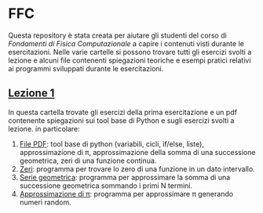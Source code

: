 # FFC

Questa repository è stata creata per aiutare gli studenti del corso di _Fondamenti di Fisica Computazionale_ a capire i contenuti visti durante le esercitazioni.
Nelle varie cartelle si possono trovare tutti gli esercizi svolti a lezione e alcuni file contenenti spiegazioni teoriche e esempi pratici relativi ai programmi
sviluppati durante le esercitazioni.

## [Lezione 1](Lezione1)
In questa cartella trovate gli esercizi della prima esercitazione e un pdf contenente spiegazioni sui tool base di Python e sugli esercizi svolti a lezione. in particolare:
1. [File PDF](Lezione1/FFC-Lezione1.pdf): tool base di python (variabili, cicli, if/else, liste), approssimazione di &pi;, approssimazione della somma di una successione
geometrica, zeri di una funzione continua.
2. [Zeri](Lezione1/find_zero.py): programma per trovare lo zero di una funzione in un dato intervallo.
3. [Serie geometrica](Lezione1/geometric_series.py): programma per approssimare la somma di una successione geometrica sommando i primi N termini.
4. [Approssimazione di &pi;](Lezione1/pi_approx.py): programma per approssimare &pi; generando numeri random.
